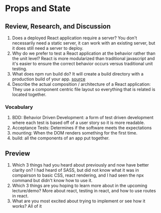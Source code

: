 # Props and State

## Review, Research, and Discussion

  1. Does a deployed React application require a server? You don't necessarily need a static server, it can work with an existing server, but it does still need a server to deploy.
  2. Why do we prefer to test a React application at the behavior rather than the unit level? React is more modularized than traditional javascript and it's easier to ensure the correct behavior occurs versus traditional unit testing.
  3. What does npm run build do? It will create a build directory with a production build of your app. [source](https://create-react-app.dev/docs/deployment)
  4. Describe the actual composition / architecture of a React application: They use a component centric file layout so everything that is related is located together.
  
### Vocabulary
  1. BDD: Behavior Driven Development: a form of test driven development where each test is based off of a user story so it is more readable.
  2. Acceptance Tests: Determines if the software meets the expectations
  3. mounting: When the DOM renders something for the first time.
  4. build: all the components of an app put together.
  
## Preview

  1. Which 3 things had you heard about previously and now have better clarity on? I had heard of SASS, but did not know what it was in compairson to basic CSS, react rendering, and I had seen the npx command but didn't know how to use it.
  2. Which 3 things are you hoping to learn more about in the upcoming lecture/demo? More about react, testing in react, and how to use routes in react.
  3. What are you most excited about trying to implement or see how it works? All of it
  










